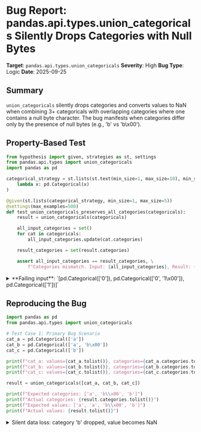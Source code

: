 # Bug Report: pandas.api.types.union_categoricals Silently Drops Categories with Null Bytes

**Target**: `pandas.api.types.union_categoricals`
**Severity**: High
**Bug Type**: Logic
**Date**: 2025-09-25

## Summary

`union_categoricals` silently drops categories and converts values to NaN when combining 3+ categoricals with overlapping categories where one contains a null byte character. The bug manifests when categories differ only by the presence of null bytes (e.g., 'b' vs 'b\x00').

## Property-Based Test

```python
from hypothesis import given, strategies as st, settings
from pandas.api.types import union_categoricals
import pandas as pd

categorical_strategy = st.lists(st.text(min_size=1, max_size=10), min_size=1, max_size=20).map(
    lambda x: pd.Categorical(x)
)

@given(st.lists(categorical_strategy, min_size=1, max_size=5))
@settings(max_examples=500)
def test_union_categoricals_preserves_all_categories(categoricals):
    result = union_categoricals(categoricals)

    all_input_categories = set()
    for cat in categoricals:
        all_input_categories.update(cat.categories)

    result_categories = set(result.categories)

    assert all_input_categories == result_categories, \
        f"Categories mismatch. Input: {all_input_categories}, Result: {result_categories}"
```

<details>

<summary>
**Failing input**: `[pd.Categorical(['0']), pd.Categorical(['0', '1\x00']), pd.Categorical(['1'])]`
</summary>
```
Test failed!
Categories mismatch. Input: {'1', '0', '1\x00'}, Result: {'0', '1\x00'}
```
</details>

## Reproducing the Bug

```python
import pandas as pd
from pandas.api.types import union_categoricals

# Test Case 1: Primary Bug Scenario
cat_a = pd.Categorical(['a'])
cat_b = pd.Categorical(['a', 'b\x00'])
cat_c = pd.Categorical(['b'])

print(f"cat_a: values={cat_a.tolist()}, categories={cat_a.categories.tolist()}")
print(f"cat_b: values={cat_b.tolist()}, categories={cat_b.categories.tolist()}")
print(f"cat_c: values={cat_c.tolist()}, categories={cat_c.categories.tolist()}")

result = union_categoricals([cat_a, cat_b, cat_c])

print(f"Expected categories: ['a', 'b\\x00', 'b']")
print(f"Actual categories: {result.categories.tolist()}")
print(f"Expected values: ['a', 'a', 'b\\x00', 'b']")
print(f"Actual values: {result.tolist()}")
```

<details>

<summary>
Silent data loss: category 'b' dropped, value becomes NaN
</summary>
```
cat_a: values=['a'], categories=['a']
cat_b: values=['a', 'b\x00'], categories=['a', 'b\x00']
cat_c: values=['b'], categories=['b']

Expected categories: ['a', 'b\x00', 'b']
Actual categories: ['a', 'b\x00']
Expected values: ['a', 'a', 'b\x00', 'b']
Actual values: ['a', 'a', 'b\x00', nan]
```
</details>

## Why This Is A Bug

This violates the documented behavior of `union_categoricals` which explicitly states it performs a "union" of categories. By mathematical definition, a union must include ALL unique elements from all input sets. The function's documentation shows examples where all unique categories are preserved when combining categoricals.

The bug causes **silent data corruption** - values that should map to valid categories are converted to NaN without warning. The inconsistent behavior (works with 2 categoricals, fails with 3+) indicates a flaw in the iterative merging logic when processing multiple categoricals.

Critical observations:
1. **Data Loss**: Valid category 'b' is silently dropped from the result
2. **NaN Conversion**: The value 'b' becomes NaN without any error or warning
3. **Order Dependence**: Different input orders produce different missing categories
4. **Inconsistent Behavior**: Combining just cat_b and cat_c works correctly, preserving all three categories ['a', 'b\x00', 'b']

## Relevant Context

The root cause appears to be in how pandas handles the `unique()` operation on Index objects when combining multiple categoricals. Testing reveals:

```python
# This works correctly - direct unique on Index
idx = pd.Index(['a', 'b\x00', 'b'])
idx.unique()  # Returns: ['a', 'b\x00', 'b'] ✓

# This fails - append then unique
idx1 = pd.Index(['a'])
idx2 = pd.Index(['a', 'b\x00'])
idx3 = pd.Index(['b'])
combined = idx1.append([idx2, idx3])  # ['a', 'a', 'b\x00', 'b']
combined.unique()  # Returns: ['a', 'b\x00'] ✗ Missing 'b'!
```

The bug is in the pandas Index implementation where `append().unique()` incorrectly treats strings that differ only by null bytes as duplicates. This affects pandas version 2.3.2.

Documentation reference: https://pandas.pydata.org/pandas-docs/stable/reference/api/pandas.api.types.union_categoricals.html

## Proposed Fix

The issue is in the `unique()` implementation for pandas Index objects when processing strings with special characters. The bug is triggered by the internal hashtable implementation in `/home/npc/miniconda/lib/python3.13/site-packages/pandas/core/algorithms.py` which incorrectly handles strings with null bytes.

A high-level fix would involve:
1. Ensuring the hashtable-based unique algorithm in `pandas.core.algorithms.unique_with_mask` correctly distinguishes between strings like 'b' and 'b\x00'
2. Fixing the Index.append().unique() pipeline to preserve all distinct values
3. Adding test cases for union_categoricals with special characters including null bytes

The workaround for users is to avoid using null bytes in categorical data, or to manually reconstruct the categories using numpy's unique function which handles this case correctly.